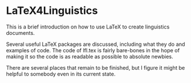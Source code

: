 # LaTeX4Linguistics

This is a brief introduction on how to use LaTeX to create linguistics documents.

Several useful LaTeX packages are discussed, including what they do and examples of code. The code of lfl.tex is fairly bare-bones in the hope of making it so the code is as readable as possible to absolute newbies. 

There are several places that remain to be finished, but I figure it might be helpful to somebody even in its current state.
